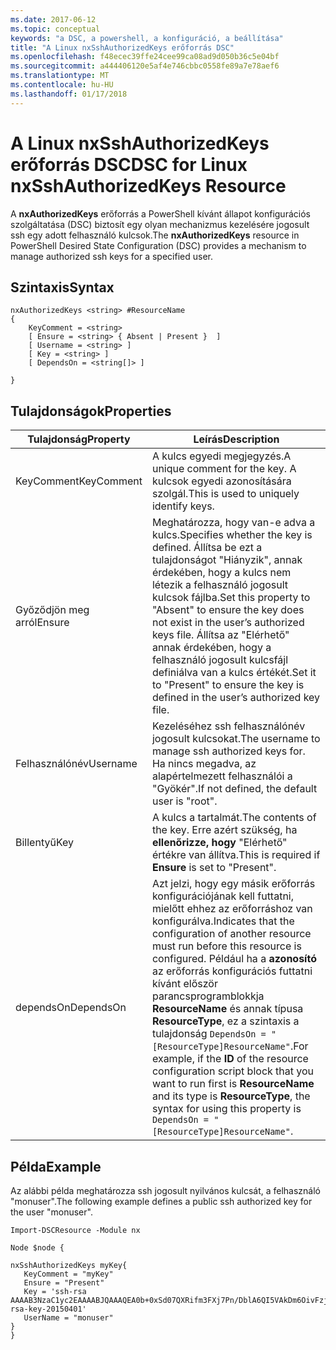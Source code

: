 ```yaml
---
ms.date: 2017-06-12
ms.topic: conceptual
keywords: "a DSC, a powershell, a konfiguráció, a beállítása"
title: "A Linux nxSshAuthorizedKeys erőforrás DSC"
ms.openlocfilehash: f48ecec39ffe24cee99ca08ad9d050b36c5e04bf
ms.sourcegitcommit: a444406120e5af4e746cbbc0558fe89a7e78aef6
ms.translationtype: MT
ms.contentlocale: hu-HU
ms.lasthandoff: 01/17/2018
---
```

# <a name="dsc-for-linux-nxsshauthorizedkeys-resource"></a><span data-ttu-id="a8f66-103">A Linux nxSshAuthorizedKeys erőforrás DSC</span><span class="sxs-lookup"><span data-stu-id="a8f66-103">DSC for Linux nxSshAuthorizedKeys Resource</span></span>

<span data-ttu-id="a8f66-104">A **nxAuthorizedKeys** erőforrás a PowerShell kívánt állapot konfigurációs szolgáltatása (DSC) biztosít egy olyan mechanizmus kezelésére jogosult ssh egy adott felhasználó kulcsok.</span><span class="sxs-lookup"><span data-stu-id="a8f66-104">The **nxAuthorizedKeys** resource in PowerShell Desired State Configuration (DSC) provides a mechanism to manage authorized ssh keys for a specified user.</span></span>

## <a name="syntax"></a><span data-ttu-id="a8f66-105">Szintaxis</span><span class="sxs-lookup"><span data-stu-id="a8f66-105">Syntax</span></span>

```
nxAuthorizedKeys <string> #ResourceName
{
    KeyComment = <string>
    [ Ensure = <string> { Absent | Present }  ]
    [ Username = <string> ]
    [ Key = <string> ]
    [ DependsOn = <string[]> ]

}
```

## <a name="properties"></a><span data-ttu-id="a8f66-106">Tulajdonságok</span><span class="sxs-lookup"><span data-stu-id="a8f66-106">Properties</span></span>

|  <span data-ttu-id="a8f66-107">Tulajdonság</span><span class="sxs-lookup"><span data-stu-id="a8f66-107">Property</span></span> |  <span data-ttu-id="a8f66-108">Leírás</span><span class="sxs-lookup"><span data-stu-id="a8f66-108">Description</span></span> | 
|---|---|
| <span data-ttu-id="a8f66-109">KeyComment</span><span class="sxs-lookup"><span data-stu-id="a8f66-109">KeyComment</span></span>| <span data-ttu-id="a8f66-110">A kulcs egyedi megjegyzés.</span><span class="sxs-lookup"><span data-stu-id="a8f66-110">A unique comment for the key.</span></span> <span data-ttu-id="a8f66-111">A kulcsok egyedi azonosítására szolgál.</span><span class="sxs-lookup"><span data-stu-id="a8f66-111">This is used to uniquely identify keys.</span></span>| 
| <span data-ttu-id="a8f66-112">Győződjön meg arról</span><span class="sxs-lookup"><span data-stu-id="a8f66-112">Ensure</span></span>| <span data-ttu-id="a8f66-113">Meghatározza, hogy van-e adva a kulcs.</span><span class="sxs-lookup"><span data-stu-id="a8f66-113">Specifies whether the key is defined.</span></span> <span data-ttu-id="a8f66-114">Állítsa be ezt a tulajdonságot "Hiányzik", annak érdekében, hogy a kulcs nem létezik a felhasználó jogosult kulcsok fájlba.</span><span class="sxs-lookup"><span data-stu-id="a8f66-114">Set this property to "Absent" to ensure the key does not exist in the user’s authorized keys file.</span></span> <span data-ttu-id="a8f66-115">Állítsa az "Elérhető" annak érdekében, hogy a felhasználó jogosult kulcsfájl definiálva van a kulcs értékét.</span><span class="sxs-lookup"><span data-stu-id="a8f66-115">Set it to "Present" to ensure the key is defined in the user’s authorized key file.</span></span>| 
| <span data-ttu-id="a8f66-116">Felhasználónév</span><span class="sxs-lookup"><span data-stu-id="a8f66-116">Username</span></span>| <span data-ttu-id="a8f66-117">Kezeléséhez ssh felhasználónév jogosult kulcsokat.</span><span class="sxs-lookup"><span data-stu-id="a8f66-117">The username to manage ssh authorized keys for.</span></span> <span data-ttu-id="a8f66-118">Ha nincs megadva, az alapértelmezett felhasználói a "Gyökér".</span><span class="sxs-lookup"><span data-stu-id="a8f66-118">If not defined, the default user is "root".</span></span>| 
| <span data-ttu-id="a8f66-119">Billentyű</span><span class="sxs-lookup"><span data-stu-id="a8f66-119">Key</span></span>| <span data-ttu-id="a8f66-120">A kulcs a tartalmát.</span><span class="sxs-lookup"><span data-stu-id="a8f66-120">The contents of the key.</span></span> <span data-ttu-id="a8f66-121">Erre azért szükség, ha **ellenőrizze, hogy** "Elérhető" értékre van állítva.</span><span class="sxs-lookup"><span data-stu-id="a8f66-121">This is required if **Ensure** is set to "Present".</span></span>| 
| <span data-ttu-id="a8f66-122">dependsOn</span><span class="sxs-lookup"><span data-stu-id="a8f66-122">DependsOn</span></span> | <span data-ttu-id="a8f66-123">Azt jelzi, hogy egy másik erőforrás konfigurációjának kell futtatni, mielőtt ehhez az erőforráshoz van konfigurálva.</span><span class="sxs-lookup"><span data-stu-id="a8f66-123">Indicates that the configuration of another resource must run before this resource is configured.</span></span> <span data-ttu-id="a8f66-124">Például ha a **azonosító** az erőforrás konfigurációs futtatni kívánt először parancsprogramblokkja **ResourceName** és annak típusa **ResourceType**, ez a szintaxis a tulajdonság `DependsOn = "[ResourceType]ResourceName"`.</span><span class="sxs-lookup"><span data-stu-id="a8f66-124">For example, if the **ID** of the resource configuration script block that you want to run first is **ResourceName** and its type is **ResourceType**, the syntax for using this property is `DependsOn = "[ResourceType]ResourceName"`.</span></span>| 

## <a name="example"></a><span data-ttu-id="a8f66-125">Példa</span><span class="sxs-lookup"><span data-stu-id="a8f66-125">Example</span></span>

<span data-ttu-id="a8f66-126">Az alábbi példa meghatározza ssh jogosult nyilvános kulcsát, a felhasználó "monuser".</span><span class="sxs-lookup"><span data-stu-id="a8f66-126">The following example defines a public ssh authorized key for the user "monuser".</span></span>

```
Import-DSCResource -Module nx 

Node $node {

nxSshAuthorizedKeys myKey{
   KeyComment = "myKey"
   Ensure = "Present"
   Key = 'ssh-rsa AAAAB3NzaC1yc2EAAAABJQAAAQEA0b+0xSd07QXRifm3FXj7Pn/DblA6QI5VAkDm6OivFzj3U6qGD1VJ6AAxWPCyMl/qhtpRtxZJDu/TxD8AyZNgc8aN2CljN1hOMbBRvH2q5QPf/nCnnJRaGsrxIqZjyZdYo9ZEEzjZUuMDM5HI1LA9B99k/K6PK2Bc1NLivpu7nbtVG2tLOQs+GefsnHuetsRMwo/+c3LtwYm9M0XfkGjYVCLO4CoFuSQpvX6AB3TedUy6NZ0iuxC0kRGg1rIQTwSRcw+McLhslF0drs33fw6tYdzlLBnnzimShMuiDWiT37WqCRovRGYrGCaEFGTG2e0CN8Co8nryXkyWc6NSDNpMzw== rsa-key-20150401'
   UserName = "monuser"
} 
}
```

